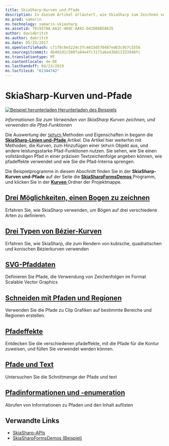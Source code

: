```yaml
---
title: SkiaSharp-Kurven und-Pfade
description: In diesem Artikel erläutert, wie SkiaSharp zum Zeichnen von Kurven und Pfad-Features in Xamarin.Forms-Anwendungen verwenden, und dies mit Beispielcode veranschaulicht.
ms.prod: xamarin
ms.technology: xamarin-skiasharp
ms.assetid: 781937AA-AA1C-469C-AA92-D42D08B58635
author: davidbritch
ms.author: dabritch
ms.date: 05/24/2017
ms.openlocfilehash: c71f0c0e5224c3fc4615d570487ed63c957c5556
ms.sourcegitcommit: 4b402d1c508fa84e4fc3171a6e43b811323948fc
ms.translationtype: MT
ms.contentlocale: de-DE
ms.lasthandoff: 04/23/2019
ms.locfileid: "61344742"
---
```

# <a name="skiasharp-curves-and-paths"></a>SkiaSharp-Kurven und-Pfade

[![Beispiel herunterladen](~/media/shared/download.png) Herunterladen des Beispiels](https://developer.xamarin.com/samples/xamarin-forms/SkiaSharpForms/Demos/)

_Informationen Sie zum Verwenden von SkiaSharp Kurven zeichnen, und verwenden die Pfad-Funktionen_

Die Auswertung der [ `SKPath` ](xref:SkiaSharp.SKPath) Methoden und Eigenschaften in begann die [ **SkiaSharp-Linien und-Pfade** ](../paths/index.md) Artikel. Die Artikel hier weiterhin mit Methoden, die Kurven, zum Hinzufügen einer `SKPath` Objekt aus, und andere leistungsstarke Pfad-Funktionen nutzen. Sie sehen, wie Sie einen vollständigen Pfad in einer präzisen Textzeichenfolge angeben können, wie pfadeffekte verwendet und wie Sie die Pfad-Interna sprengen.

Die Beispielprogramme in diesem Abschnitt finden Sie in der **SkiaSharp-Kurven und-Pfade** auf der Seite die [ **SkiaSharpFormsDemos** ](https://developer.xamarin.com/samples/xamarin-forms/SkiaSharpForms/Demos/) Programm, und klicken Sie in der [  **Kurven** ](https://github.com/xamarin/xamarin-forms-samples/tree/master/SkiaSharpForms/Demos/Demos/SkiaSharpFormsDemos/Curves) Ordner der Projektmappe.

## <a name="three-ways-to-draw-an-arcarcsmd"></a>[Drei Möglichkeiten, einen Bogen zu zeichnen](arcs.md)

Erfahren Sie, wie SkiaSharp verwenden, um Bögen auf drei verschiedene Arten zu definieren.

## <a name="three-types-of-bzier-curvesbeziersmd"></a>[Drei Typen von Bézier-Kurven](beziers.md)

Erfahren Sie, wie SkiaSharp, die zum Rendern von kubische, quadratischen und konischen Bézierkurven verwenden

## <a name="svg-path-datapath-datamd"></a>[SVG-Pfaddaten](path-data.md)

Definieren Sie Pfade, die Verwendung von Zeichenfolgen im Format Scalable Vector Graphics

## <a name="clipping-with-paths-and-regionsclippingmd"></a>[Schneiden mit Pfaden und Regionen](clipping.md)

Verwenden Sie die Pfade zu Clip Grafiken auf bestimmte Bereiche und Regionen erstellen.

## <a name="path-effectseffectsmd"></a>[Pfadeffekte](effects.md)

Entdecken Sie die verschiedenen pfadeffekte, mit die Pfade für die Kontur zuweisen, und füllen Sie verwendet werden können.

## <a name="paths-and-texttext-pathsmd"></a>[Pfade und Text](text-paths.md)

Untersuchen Sie die Schnittmenge der Pfade und text

## <a name="path-information-and-enumerationinformationmd"></a>[Pfadinformationen und -enumeration](information.md)

Abrufen von Informationen zu Pfaden und den Inhalt auflisten


## <a name="related-links"></a>Verwandte Links

- [SkiaSharp-APIs](https://docs.microsoft.com/dotnet/api/skiasharp)
- [SkiaSharpFormsDemos (Beispiel)](https://developer.xamarin.com/samples/xamarin-forms/SkiaSharpForms/Demos/)
